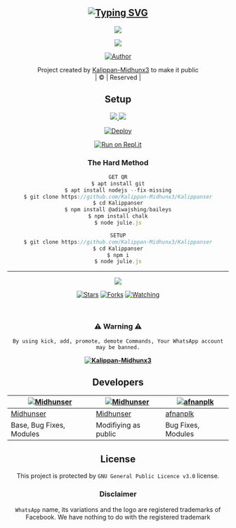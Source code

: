 <div align="center">
  <p align="center">

## [![Typing SVG](https://readme-typing-svg.herokuapp.com?font=Rockstar-ExtraBold&color=F33A6A&lines=WELCOME+TO+KALIPPANSER+WA+BOT+REPO;CREATED+BY+KALIPPAN+SER;THIS+IS+A+USERBOT+PRIVATE+AND+PUBLIC+BOT;WITH+MORE+FEATHERS)](https://git.io/typing-svg)

 </a>
</p>

<img src=https://i.imgur.com/Q8UeA57.png>
</p>


<div align="center">
  <p align="center">
<img src=https://www.linkpicture.com/q/20220313_142355.jpg>
</p>


  <p align="center">
<a href="https:"><img title="Author" src="https://img.shields.io/badge/Author--Kalippan-Midhunx3/Kalippanser?color=blue&style=for-the-badge&logo=whatsapp"></a>
</p>
</div>
<p align="center">
Project created by <a href="https://github.com/Kalippan-Midhunx3-Kalippanser">Kalippan-Midhunx3</a> to make it public
    <br>
       | © |
        Reserved |
    <br> 
</p>

## Setup
<div align="center">

<p align="center">
  <a 
href="https://www.instagram.com/_midhun_x3__"><img src="https://img.shields.io/badge/Instagram-E4405F?style=for-the-badge&logo=instagram&logoColor=white"/> 
  <a href="https://wa.me/918281370025"><img src="https://img.shields.io/badge/WhatsApp-25D366?style=for-the-badge&logo=whatsapp&logoColor=white" />
</p>
  
  
[![Deploy](https://www.herokucdn.com/deploy/button.svg)](https://heroku.com/deploy?template=https://github.com/Kalippan-Midhunx3/Kalippanser.git)



  
[![Run on Repl.it](https://repl.it/badge/github/quiec/whatsAlfa)](https://replit.com/@ABUOP1/AMRU-SER-QR?v=1)
  
### The Hard Method
```js
GET QR
$ apt install git
$ apt install nodejs --fix-missing
$ git clone https://github.com/Kalippan-Midhunx3/Kalippanser
$ cd Kalippanser
$ npm install @adiwajshing/baileys
$ npm install chalk
$ node julie.js
```
      
```js
SETUP
$ git clone https://github.com/Kalippan-Midhunx3/Kalippanser
$ cd Kalippanser
$ npm i
$ node julie.js
```

----

  <p align="center">
  <a href="https://github.com/Kalippan-Midhunx3/Kalippanser">
    
<a href="https://github.com/Kalippan-Midhunx3/followers">
<img src="https://img.shields.io/github/repo-size/cyberchekuthan/Kaztroserv1_v2?color=green&label=Repo%20total%20size&style=plastic">
<p align="center">
<a href="https://github.com/Kalippan-Midhunx3/followers"
<img title="Followers" src="https://img.shields.io/github/followers/Aj-fx?color=blue&style=flat-square"></a>
<a href="https://github.com/Kalippan-Midhunx3/stargazers/"><img title="Stars" src="https://img.shields.io/github/stars/Kalippan/Midhunx3?color=blue&style=flat-square"></a>
<a href="https://github.com/Kalippan-Midhunx3/network/members"><img title="Forks" src="https://img.shields.io/github/forks/Kalippan/Midhunx3?color=blue&style=flat-square"></a>
<a href="https://github.com/Kalippan-Midhunx3/watchers"><img title="Watching" src="https://img.shields.io/github/watchers/Kalippan/Midhunx3?label=Watchers&color=blue&style=flat-square"></a>
</p>
    <br>

### ⚠ Warning ⚠

```
By using kick, add, promote, demote Commands, Your WhatsApp account may be banned.

```
**[![Kalippan-Midhunx3](https://raw.githubusercontent.com/rodrigograca31/rodrigograca31/master/matrix.svg)](http://wa.me/918281370025?text=Can%20you%20help%20bro)**

## Developers
  <div align="center">
    
  [![Midhunser](https://github.com/kalippan-minnuz.png?size=100)](https://github.com/kalippan-minnuz) |  [![Midhunser](https://github.com/kalippanser-minnuz.png?size=100)](https://github.com/kalippanser-minnuz) | [![afnanplk](https://github.com/afnanplk.png?size=100)](https://github.com/afnanplk) 
----|----|---
[Midhunser](https://github.com/kalippan-minnuz)  | [Midhunser](https://github.com/Kalippan-minnuz) | [afnanplk](https://github.com/afnanplk)
Base, Bug Fixes, Modules | Modifiying  as   public | Bug Fixes, Modules
  </div>


## License
This project is protected by `GNU General Public Licence v3.0` license.

### Disclaimer
`WhatsApp` name, its variations and the logo are registered trademarks of Facebook. We have nothing to do with the registered trademark

